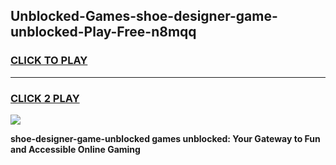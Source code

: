 
## Unblocked-Games-shoe-designer-game-unblocked-Play-Free-n8mqq
<h3>
<a href="https://premium76.site?title=shoe-designer-game-unblocked&ref=09A">CLICK TO PLAY</a></h3>
<hr>

<h3>
<a href="https://premium76.site?title=shoe-designer-game-unblocked&ref=09A">CLICK 2 PLAY</a>
  
</h3>

<a href="https://premium76.site?title=shoe-designer-game-unblocked&ref=09A"><img src="https://clearcache.store/games.png"></a>


**shoe-designer-game-unblocked games unblocked: Your Gateway to Fun and Accessible Online Gaming**
